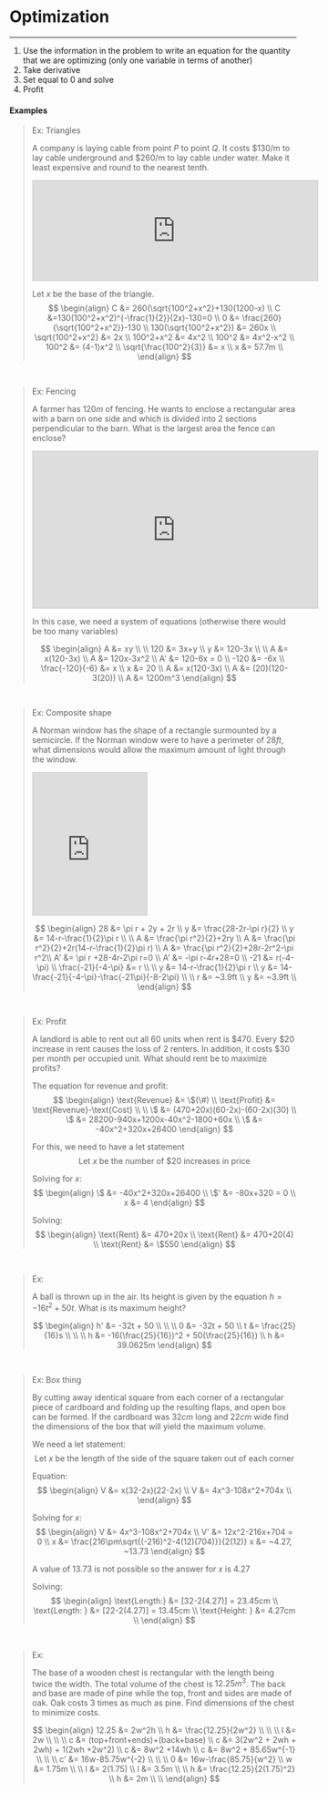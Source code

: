 # Optimization
***
1. Use the information in the problem to write an equation for the quantity that we are optimizing (only one variable in terms of another)
2. Take derivative
3. Set equal to $0$ and solve
4. Profit


#### Examples

> Ex: Triangles
> 
> A company is laying cable from point $P$ to point $Q$. It costs $130/m to lay cable underground and $260/m to lay cable under water. Make it least expensive and 
> round to the nearest tenth.
> 
> <iframe src="https://www.desmos.com/calculator/87ep7wvoqj?embed" width="500" height="175" style="border: 1px solid #ccc" frameborder=0></iframe>
> 
> Let $x$ be the base of the triangle. 
> $$
> \begin{align}
> C &= 260(\sqrt{100^2+x^2}+130(1200-x) \\
> C &=130(100^2+x^2)^{-\frac{1}{2}}(2x)-130=0 \\
> 0 &= \frac{260}{\sqrt{100^2+x^2}}-130 \\
> 130(\sqrt{100^2+x^2}) &= 260x \\
> \sqrt{100^2+x^2} &= 2x \\
> 100^2+x^2 &= 4x^2 \\
> 100^2 &= 4x^2-x^2 \\
> 100^2 &= (4-1)x^2 \\
> \sqrt{\frac{100^2}{3}} &= x \\
> x &= 57.7m \\
> \end{align}
> $$


<pre>

</pre>
> Ex: Fencing
> 
> A farmer has $120m$ of fencing. He wants to enclose a rectangular area with a barn on one side and which is divided into 2 sections perpendicular to the barn. What is the largest area the fence can enclose?
> <iframe src="https://www.desmos.com/calculator/7p4ocaqxwi?embed" width="500" height="275" style="border: 1px solid #ccc" frameborder=0></iframe>
> 
> In this case, we need a system of equations (otherwise there would be too many variables)
> 
> $$
> \begin{align}
> A &= xy \\
> \\
> 120 &= 3x+y \\
> y &= 120-3x \\
> \\
> A &= x(120-3x) \\
> A &= 120x-3x^2 \\
> A' &= 120-6x = 0 \\
> -120 &= -6x \\
> \frac{-120}{-6} &= x \\
> x &= 20 \\
> A &= x(120-3x) \\
> A &= (20)(120-3(20)) \\
> A &= 1200m^3
> \end{align}
> $$


<pre>

</pre>
> Ex: Composite shape
> 
> A Norman window has the shape of a rectangle surmounted by a semicircle. If the Norman window were to have a perimeter of $28ft$, what dimensions would allow the maximum amount of light through the window.
> <iframe src="https://www.desmos.com/calculator/j1mco7bidc?embed" width="200'" height="250" style="border: 1px solid #ccc" frameborder=0></iframe>
> 
> $$
> \begin{align}
> 28 &= \pi r + 2y + 2r \\
> y &= \frac{28-2r-\pi r}{2} \\
> y &= 14-r-\frac{1}{2}\pi r \\
> \\
> A &= \frac{\pi r^2}{2}+2ry \\
> A &= \frac{\pi r^2}{2}+2r(14-r-\frac{1}{2}\pi r) \\
> A &= \frac{\pi r^2}{2}+28r-2r^2-\pi r^2\\
> A' &= \pi r +28-4r-2\pi r=0 \\
> A' &= -\pi r-4r+28=0 \\
> -21 &= r(-4-\pi) \\
> \frac{-21}{-4-\pi} &= r \\
> \\
> y &= 14-r-\frac{1}{2}\pi r \\
> y &= 14-\frac{-21}{-4-\pi}-\frac{-21\pi}{-8-2\pi} \\
> \\
> r &= ~3.9ft \\
> y &= ~3.9ft \\
> \end{align}
> $$



<pre>

</pre>
> Ex: Profit
> 
> A landlord is able to rent out all $60$ units when rent is $\$470$. Every $\$20$ increase in rent causes the loss of $2$ renters. In addition, it costs $\$30$ per month per occupied unit. What should rent be to maximize profits?
> 
> The equation for revenue and profit:
> $$
> \begin{align}
> \text{Revenue} &= \$(\#) \\
> \text{Profit} &= \text{Revenue}-\text{Cost} \\
> \\
> \$ &= (470+20x)(60-2x)-(60-2x)(30) \\
> \$ &= 28200-940x+1200x-40x^2-1800+60x \\
> \$ &= -40x^2+320x+26400
> \end{align}
> $$
> 
> For this, we need to have a let statement
> $$
> \text{Let }x\text{ be the number of }\$20\text{ increases in price}
> $$
> 
> Solving for $x$:
> $$
> \begin{align}
> \$ &= -40x^2+320x+26400 \\
> \$' &= -80x+320 = 0 \\
> x &= 4
> \end{align}
> $$
> 
> Solving:
> $$
> \begin{align}
> \text{Rent} &= 470+20x \\
> \text{Rent} &= 470+20(4) \\
> \text{Rent} &= \$550
> \end{align}
> $$



<pre>

</pre>
> Ex: 
> 
> A ball is thrown up in the air. Its height is given by the equation $h = -16t^2+50t$. What is its maximum height?
> 
> $$
> \begin{align}
> h' &= -32t + 50 \\ \\ \\
> 0 &= -32t + 50 \\
> t &= \frac{25}{16}s \\ \\ \\
> h &= -16(\frac{25}{16})^2 + 50(\frac{25}{16}) \\
>h &= 39.0625m
> \end{align}
> $$



<pre>

</pre>
> Ex: Box thing
> 
> By cutting away identical square from each corner of a rectangular piece of cardboard and folding up the resulting flaps, and open box can be formed. If the cardboard was $32cm$ long and $22cm$ wide find the dimensions of the box that will yield the maximum volume.
> 
> We need a let statement:
> $$
> \text{Let }x\text{ be the length of the side of the square taken out of each corner}
> $$
> 
> Equation:
> $$
> \begin{align}
> V &= x(32-2x)(22-2x) \\
> V &= 4x^3-108x^2+704x \\
> \end{align}
> $$
> 
> Solving for $x$:
> $$
> \begin{align}
> V &= 4x^3-108x^2+704x \\
> V' &= 12x^2-216x+704 = 0 \\
> x &= \frac{216\pm\sqrt{(-216)^2-4(12)(704)}}{2(12)}
> x &= ~4.27, ~13.73
> \end{align}
> $$
> 
> A value of $13.73$ is not possible so the answer for $x$ is $4.27$
> 
> Solving:
> $$
> \begin{align}
> \text{Length:} &= [32-2(4.27)] = 23.45cm \\
> \text{Length: } &= [22-2(4.27)] = 13.45cm \\
> \text{Height: } &= 4.27cm \\
> \end{align}
> $$



<pre>

</pre>
> Ex:
> 
> The base of a wooden chest is rectangular with the length being twice the width. The total volume of the chest is $12.25m^3$. The back and base are made of pine while the top, front and sides are made of oak. Oak costs 3 times as much as pine. Find dimensions of the chest to minimize costs.
> 
> $$
> \begin{align}
> 12.25 &= 2w^2h \\
> h &= \frac{12.25}{2w^2} \\ \\ \\
> l &= 2w \\ \\ \\
> c &= (top+front+ends)+(back+base) \\
> c &= 3(2w^2 + 2wh + 2wh) + 1(2wh +2w^2) \\
> c &= 8w^2 +14wh \\
> c &= 8w^2 + 85.65w^{-1} \\ \\ \\
> c' &= 16w-85.75w^{-2} \\ \\ \\
> 0 &= 16w-\frac{85.75}{w^2} \\
> w &= 1.75m \\ \\ 
> l &= 2(1.75) \\
> l &= 3.5m \\ \\ 
> h &= \frac{12.25}{2(1.75)^2} \\
> h &= 2m \\ \\ 
> \end{align}
> $$